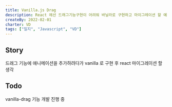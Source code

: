 ```yaml
---
title: Vanilla.js Drag
description: React 에선 드래그기능구현이 어려워 바닐라로 구현하고 마이그레이션 할 예정이다.
createBy: 2022-02-01
charter: VD
tags: ["일지", "Javascript", "VD"]
---
```


## Story

드래그 기능에 애니메이션을 추가하려다가 vanilla 로 구현 후 react 마이그레이션 할 생각

## Todo

vanilla-drag 기능 개발 진행 중
